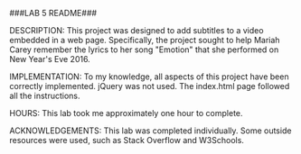 ###LAB 5 README###

DESCRIPTION:
	This project was designed to add subtitles to a video embedded in a web page. Specifically, the project sought to help Mariah Carey remember the lyrics to her song "Emotion" that she performed on New Year's Eve 2016.

IMPLEMENTATION:
	To my knowledge, all aspects of this project have been correctly implemented.
	jQuery was not used.
	The index.html page followed all the instructions.

HOURS:
	This lab took me approximately one hour to complete.

ACKNOWLEDGEMENTS:
	This lab was completed individually. Some outside resources were used, such as Stack Overflow and W3Schools.